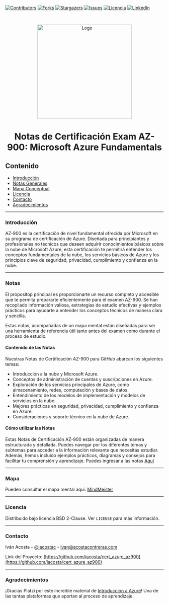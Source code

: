 [![Contributors][contributors-shield]][contributors-url]
[![Forks][forks-shield]][forks-url]
[![Stargazers][stars-shield]][stars-url]
[![Issues][issues-shield]][issues-url]
[![Licencia][license-shield]][license-url]
[![LinkedIn][linkedin-shield]][linkedin-url]


<!-- PROJECT LOGO -->
<br />
<p align="center">
  <a href="https://docs.microsoft.com/en-us/certifications/exams/az-900">
    <img src="https://images.credly.com/size/680x680/images/be8fcaeb-c769-4858-b567-ffaaa73ce8cf/image.png" alt="Logo" width="300" height="300">
  </a>
  <h1 align="center">Notas de Certificación Exam AZ-900: Microsoft Azure Fundamentals</h1>
</p>

## Contenido

* [Introducción](#introducción)
* [Notas Generales](#notas)
* [Mapa Conceptual](#mapa)
* [Licencia](#licencia)
* [Contacto](#contacto)
* [Agradecimientos](#agradecimientos)

___
### Introducción
AZ-900 es la certificación de nivel fundamental ofrecida por Microsoft en su programa de certificación de Azure. Diseñada para principiantes y profesionales no técnicos que deseen adquirir conocimientos básicos sobre la nube de Microsoft Azure, esta certificación te permitirá entender los conceptos fundamentales de la nube, los servicios básicos de Azure y los principios clave de seguridad, privacidad, cumplimiento y confianza en la nube.
___
### Notas
El propositop principal es proporcionarte un recurso completo y accesible que te permita prepararte eficientemente para el examen AZ-900. Se han recopilado información valiosa, estrategias de estudio efectivas y ejemplos prácticos para ayudarte a entender los conceptos técnicos de manera clara y sencilla. 

Estas notas, acompañadas de un mapa mental están diseñadas para ser una herramienta de referencia útil tanto antes del examen como durante el proceso de estudio.

#### Contenido de las Notas
Nuestras Notas de Certificación AZ-900 para GitHub abarcan los siguientes temas:

- Introducción a la nube y Microsoft Azure.
- Conceptos de administración de cuentas y suscripciones en Azure.
- Exploración de los servicios principales de Azure, como almacenamiento, redes, computación y bases de datos.
- Entendimiento de los modelos de implementación y modelos de servicios en la nube.
- Mejores prácticas en seguridad, privacidad, cumplimiento y confianza en Azure.
- Consideraciones y soporte técnico en la nube de Azure.

#### Cómo utilizar las Notas

Estas Notas de Certificación AZ-900 están organizadas de manera estructurada y detallada. Puedes navegar por los diferentes temas y subtemas para acceder a la información relevante que necesitas estudiar. Además, hemos incluido ejemplos prácticos, diagramas y consejos para facilitar tu comprensión y aprendizaje. Puedes ingresar a las notas [Aquí](https://github.com/iacosta/cert_azure_az900/blob/main/Notas.md) 

___
### Mapa
Pueden consultar el mapa mental aquí: [MindMeister](https://mm.tt/map/2351883689?t=ZYwpKl8Ltg)

___
### Licencia
Distribuido bajo licencia BSD 2-Clause. Ver `LICENSE` para más información.
___
### Contacto
Iván Acosta - [@iacostac](https://twitter.com/iacostac) - ivan@acostacontreras.com

Link del Proyecto: [https://github.com/iacosta/cert_azure_az900](https://github.com/iacosta/cert_azure_az900)
___
### Agradecimientos

¡Gracias Platzi por este increíble material de [Introducción a Azure](https://platzi.com/cursos/introduccion-azure/)! Una de las tantas plataformas que aportan al proceso de aprendizaje.

<!-- MARKDOWN LINKS & IMAGES -->
<!-- https://www.markdownguide.org/basic-syntax/#reference-style-links -->
[contributors-shield]: https://img.shields.io/github/contributors/iacosta/cert_azure_az900.svg?style=flat-square
[contributors-url]: https://github.com/iacosta/cert_azure_az900/graphs/contributors
[forks-shield]: https://img.shields.io/github/forks/iacosta/cert_azure_az900.svg?style=flat-square
[forks-url]: https://github.com/iacosta/cert_azure_az900/network/members
[stars-shield]: https://img.shields.io/github/stars/iacosta/cert_azure_az900.svg?style=flat-square
[stars-url]: https://github.com/iacosta/cert_azure_az900/stargazers
[issues-shield]: https://img.shields.io/github/issues/iacosta/cert_azure_az900.svg?style=flat-square
[issues-url]: https://github.com/iacosta/cert_azure_az900/issues
[license-shield]: https://img.shields.io/github/license/iacosta/cert_azure_az900
[license-url]: https://github.com/iacosta/cert_azure_az900/blob/master/LICENSE.txt
[linkedin-shield]: https://img.shields.io/badge/-LinkedIn-black.svg?style=flat-square&logo=linkedin&colorB=555
[linkedin-url]: https://www.linkedin.com/in/iacostac/
